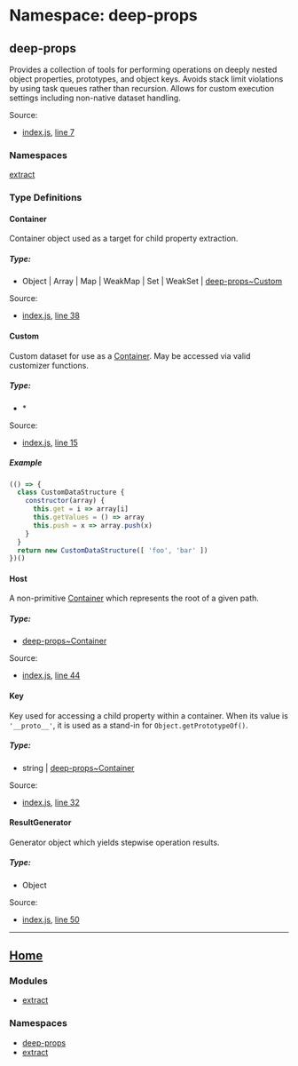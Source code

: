 Namespace: deep-props
=====================

deep-props
----------

Provides a collection of tools for performing operations on deeply nested object properties, prototypes, and object keys. Avoids stack limit violations by using task queues rather than recursion. Allows for custom execution settings including non-native dataset handling.

Source:

*   [index.js](/index.js), [line 7](/index.js#L7)

### Namespaces

[extract](/libs/extract/docs/global.md)

### Type Definitions

#### Container

Container object used as a target for child property extraction.

##### Type:

*   Object | Array | Map | WeakMap | Set | WeakSet | [deep-props~Custom](/docs/global.md#Custom)

Source:

*   [index.js](/index.js), [line 38](/index.js#L38)

#### Custom

Custom dataset for use as a [Container](#~Container). May be accessed via valid customizer functions.

##### Type:

*   \*

Source:

*   [index.js](/index.js), [line 15](/index.js#L15)

##### Example

```js
(() => {
  class CustomDataStructure {
    constructor(array) {
      this.get = i => array[i]
      this.getValues = () => array
      this.push = x => array.push(x)
    }
  }
  return new CustomDataStructure([ 'foo', 'bar' ])
})()
```
#### Host

A non-primitive [Container](#~Container) which represents the root of a given path.

##### Type:

*   [deep-props~Container](/docs/global.md#Container)

Source:

*   [index.js](/index.js), [line 44](/index.js#L44)

#### Key

Key used for accessing a child property within a container. When its value is `'__proto__'`, it is used as a stand-in for `Object.getPrototypeOf()`.

##### Type:

*   string | [deep-props~Container](/docs/global.md#Container)

Source:

*   [index.js](/index.js), [line 32](/index.js#L32)

#### ResultGenerator

Generator object which yields stepwise operation results.

##### Type:

*   Object

Source:

*   [index.js](/index.js), [line 50](/index.js#L50)

<hr>
<h2><a href="/README.md">Home</a></h2>

### Modules

*   [extract](/libs/module-extract/docs/global.md)

### Namespaces

*   [deep-props](/docs/global.md)
*   [extract](/libs/extract/docs/global.md)